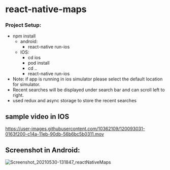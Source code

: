 # react-native-maps

### Project Setup:
- npm install
    - android: 
      - react-native run-ios
    - IOS:
       - cd ios
       - pod install
       - cd ..
       - react-native run-ios
 - Note: if app is running in ios simulator please select the default location for simulator. 
 - Recent searches will be displayed under search bar and can scroll left to right.
 - used redux and async storage to store the recent searches
 
 ## sample video in IOS
 https://user-images.githubusercontent.com/10362109/120093031-0163f200-c14a-11eb-90db-56b6bc5b0311.mov
 
 
 ## Screenshot in Android:
 ![Screenshot_20210530-131847_reactNativeMaps](https://user-images.githubusercontent.com/10362109/120092991-b77b0c00-c149-11eb-8bcf-56bb2a29916c.jpg)

 
